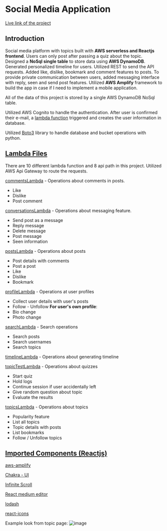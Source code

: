 # Social Media Application

[Live link of the project](https://main.d2xe8y05ho8c70.amplifyapp.com/ "Live link of the project")

## Introduction
Social media platform with topics built with **AWS serverless and Reactjs frontend**. Users can only post after passing a quiz about the topic. Designed a **NoSql single table** to store data using **AWS DynamoDB**. Generated personalized timeline for users. Utilized REST to send the API requests. Added like, dislike, bookmark and comment features to posts. To provide private communication between users, added messaging interface with reply, seen and send post features. Utilized **AWS Amplify** framework to build the app in case if I need to implement a mobile application.

All of the data of this project is stored by a single AWS DynamoDB NoSql table. 

Utilized AWS Cognito to handle the authentication. After user is confirmed their e-mail, a [lambda function](https://github.com/aburak256/social-media/blob/main/Other%20Lambdas/userPoolLambda.py) triggered and creates the user information in database.

Utilized [Boto3](https://boto3.amazonaws.com/v1/documentation/api/latest/index.html) library to handle database and bucket operations with python.

## [Lambda Files](https://github.com/aburak256/social-media/tree/main/amplify/backend/function "Lambda Files")

There are 10 different lambda function and 8 api path in this project. Utilized AWS Api Gateway to route the requests.

[commentsLambda](https://github.com/aburak256/social-media/tree/main/amplify/backend/function/commentsLambda "commentsLambda") - Operations about comments in posts. 
- Like 
- Dislike 
- Post comment 

[conversationsLambda](https://github.com/aburak256/social-media/tree/main/amplify/backend/function/conversationsLambda "conversationsLambda") - Operations about messaging feature. 
- Send post as a message 
- Reply message 
- Delete message 
- Post message 
- Seen information

[postsLambda](https://github.com/aburak256/social-media/tree/main/amplify/backend/function/postsLambda "postsLambda") - Operations about posts
- Post details with comments
- Post a post
- Like
- Dislike
- Bookmark

[profileLambda](https://github.com/aburak256/social-media/tree/main/amplify/backend/function/profileLambda "profileLambda") - Operations at user profiles
- Collect user details with user's posts
- Follow - Unfollow
**For user's own profile**:
- Bio change
- Photo change

[searchLambda](https://github.com/aburak256/social-media/tree/main/amplify/backend/function/searchLambda "searchLambda") - Search operations
- Search posts
- Search usernames
- Search topics

[timelineLambda](https://github.com/aburak256/social-media/tree/main/amplify/backend/function/timelineLambda "timelineLambda") - Operations about generating timeline

[topicTestLambda](https://github.com/aburak256/social-media/tree/main/amplify/backend/function/topicTestsLambda "topicTestLambda") - Operations about quizzes
- Start quiz
- Hold logs
- Continue session if user accidentally left
- Give random question about topic
- Evaluate the results

[topicsLambda](https://github.com/aburak256/social-media/tree/main/amplify/backend/function/topicsLambda "topicsLambda") - Operations about topics
- Popularity feature
- List all topics
- Topic details with posts
- List bookmarks
- Follow / Unfollow topics

## [Imported Components (Reactjs) ](https://github.com/aburak256/social-media/tree/main/src "Imported Components (Reactjs) ")

[aws-amplify](https://docs.amplify.aws/ "aws-amplify")

[Chakra - UI](https://chakra-ui.com/ "Chakra - UI")

[Infinite Scroll](https://github.com/ankeetmaini/react-infinite-scroll-component#readme "Infinite Scroll")

[React medium editor](https://github.com/wangzuo/react-medium-editor "React medium editor")

[lodash](https://github.com/lodash/lodash "lodash")

[react-icons](https://react-icons.github.io/react-icons/ "react-icons")

Example look from topic page:
![image](https://user-images.githubusercontent.com/34773124/123256708-ee9ace00-d4f9-11eb-9023-e5526a70be40.png)

